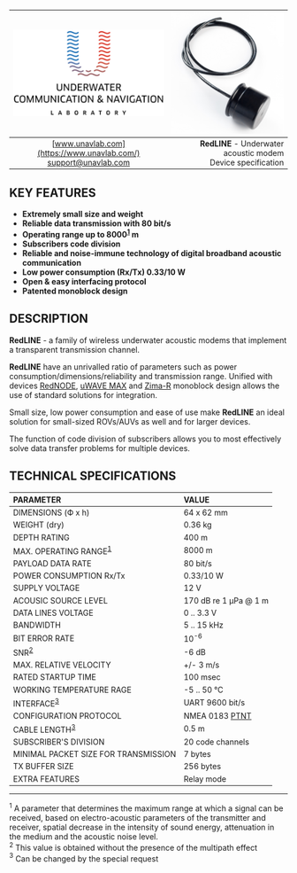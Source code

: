 | ![logo](/documentation/sm_logo.png) | ![logo](/documentation/def_modem_black.png) |
| :---: | ---: |
| [www.unavlab.com](https://www.unavlab.com/) <br/> [support@unavlab.com](mailto:support@unavlab.com) | **RedLINE** - Underwater acoustic modem <br/> Device specification |

## KEY FEATURES
* **Extremely small size and weight**
* **Reliable data transmission with 80 bit/s**
* **Operating range up to 8000<sup>[1](#footnote1)</sup> m**
* **Subscribers code division**
* **Reliable and noise-immune technology of digital broadband acoustic communication**
* **Low power consumption (Rx/Tx) 0.33/10 W**
* **Open & easy interfacing protocol**
* **Patented monoblock design**


## DESCRIPTION
**RedLINE** - a family of wireless underwater acoustic modems that implement a transparent transmission channel.

**RedLINE** have an unrivalled ratio of parameters such as power consumption/dimensions/reliability and transmission range.
Unified with devices [RedNODE](/documentation/EN/RedWAVE/RedNODE_Specification_en.md), [uWAVE MAX](/documentation/EN/uWAVE/uWAVE_Max_Specification_en.md) and [Zima-R](/documentation/EN/Zima/Zima_R_Specification_en.md) monoblock design allows the use of standard solutions for integration.

Small size, low power consumption and ease of use make **RedLINE** an ideal solution for small-sized ROVs/AUVs as well
and for larger devices.

The function of code division of subscribers allows you to most effectively solve data transfer problems for multiple devices.

<div style="page-break-after: always;"></div>

## TECHNICAL SPECIFICATIONS

| PARAMETER | VALUE |
| :--- | :--- |
| DIMENSIONS (Ф х h) | 64 x 62 mm |
| WEIGHT (dry) | 0.36 kg |
| DEPTH RATING | 400 m |
| MAX. OPERATING RANGE<sup>[1](#footnote1)</sup> | 8000 m |
| PAYLOAD DATA RATE | 80 bit/s |
| POWER CONSUMPTION Rx/Tx | 0.33/10 W |
| SUPPLY VOLTAGE | 12 V |
| ACOUSIC SOURCE LEVEL | 170 dB re 1 μPa @ 1 m |
| DATA LINES VOLTAGE | 0 .. 3.3 V |
| BANDWIDTH | 5 .. 15 kHz |
| BIT ERROR RATE | 10<sup>-6</sup> |
| SNR<sup>[2](#footnote2)</sup> | -6 dB |
| MAX. RELATIVE VELOCITY | +/- 3 m/s |
| RATED STARTUP TIME | 100 msec |
| WORKING TEMPERATURE RAGE | -5 .. 50 °C |
| INTERFACE<sup>[3](#footnote3)</sup> | UART 9600 bit/s |
| CONFIGURATION PROTOCOL | NMEA 0183 [PTNT](RedLINE_Protocol_Specifications_en.md) |
| CABLE LENGTH<sup>[3](#footnote3)</sup> | 0.5 m |
| SUBSCRIBER'S DIVISION | 20 code channels |
| MINIMAL PACKET SIZE FOR TRANSMISSION | 7 bytes |
| TX BUFFER SIZE | 256 bytes |
| EXTRA FEATURES | Relay mode |
  
________________
<a name="footnote1"><sup>1</sup></a> A parameter that determines the maximum range at which a signal can be received, based on electro-acoustic parameters of the transmitter and receiver, spatial decrease in the intensity of sound energy, attenuation in the medium and the acoustic noise level.  
<a name="footnote2"><sup>2</sup></a> This value is obtained without the presence of the multipath effect  
<a name="footnote3"><sup>3</sup></a> Can be changed by the special request  

